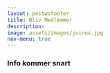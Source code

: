 ```yaml
---
layout: postwofooter
title: Bliv Medlemmer
description:
image: assets/images/joinus.jpg
nav-menu: true
---
```

<h3>Info kommer snart</h3>
